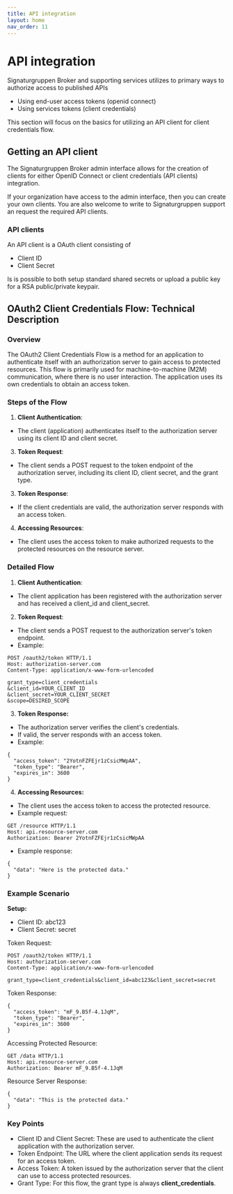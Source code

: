 ```yaml
---
title: API integration
layout: home
nav_order: 11
---
```


# API integration
Signaturgruppen Broker and supporting services utilizes to primary ways to authorize access to published APIs
* Using end-user access tokens (openid connect)
* Using services tokens (client credentials)

This section will focus on the basics for utilizing an API client for client credentials flow.

## Getting an API client
The Signaturgruppen Broker admin interface allows for the creation of clients for either OpenID Connect or client credentials (API clients) integration.

If your organization have access to the admin interface, then you can create your own clients. 
You are also welcome to write to Signaturgruppen support an request the required API clients.

### API clients
An API client is a OAuth client consisting of
* Client ID
* Client Secret

Is is possible to both setup standard shared secrets or upload a public key for a RSA public/private keypair.

## OAuth2 Client Credentials Flow: Technical Description
### Overview
The OAuth2 Client Credentials Flow is a method for an application to authenticate itself with an authorization server to gain access to protected resources. This flow is primarily used for machine-to-machine (M2M) communication, where there is no user interaction. The application uses its own credentials to obtain an access token.

### Steps of the Flow

1. **Client Authentication**:

* The client (application) authenticates itself to the authorization server using its client ID and client secret.

3. **Token Request**:

* The client sends a POST request to the token endpoint of the authorization server, including its client ID, client secret, and the grant type.

3. **Token Response**:

* If the client credentials are valid, the authorization server responds with an access token.

4. **Accessing Resources**:

* The client uses the access token to make authorized requests to the protected resources on the resource server.

### Detailed Flow

1. **Client Authentication**:

* The client application has been registered with the authorization server and has received a client_id and client_secret.

2. **Token Request**:

* The client sends a POST request to the authorization server's token endpoint.
* Example:
```
POST /oauth2/token HTTP/1.1
Host: authorization-server.com
Content-Type: application/x-www-form-urlencoded

grant_type=client_credentials
&client_id=YOUR_CLIENT_ID
&client_secret=YOUR_CLIENT_SECRET
&scope=DESIRED_SCOPE
```
3. **Token Response:**

* The authorization server verifies the client's credentials.
* If valid, the server responds with an access token.
* Example:
```
{
  "access_token": "2YotnFZFEjr1zCsicMWpAA",
  "token_type": "Bearer",
  "expires_in": 3600
}
```
4. **Accessing Resources:**

* The client uses the access token to access the protected resource.
* Example request:
```
GET /resource HTTP/1.1
Host: api.resource-server.com
Authorization: Bearer 2YotnFZFEjr1zCsicMWpAA
```
* Example response:
```
{
  "data": "Here is the protected data."
}
```

### Example Scenario
**Setup:**
* Client ID: abc123
* Client Secret: secret

Token Request:
```
POST /oauth2/token HTTP/1.1
Host: authorization-server.com
Content-Type: application/x-www-form-urlencoded

grant_type=client_credentials&client_id=abc123&client_secret=secret
```

Token Response:
```
{
  "access_token": "mF_9.B5f-4.1JqM",
  "token_type": "Bearer",
  "expires_in": 3600
}
```

Accessing Protected Resource:
```
GET /data HTTP/1.1
Host: api.resource-server.com
Authorization: Bearer mF_9.B5f-4.1JqM
```

Resource Server Response:
```
{
  "data": "This is the protected data."
}
```

### Key Points
* Client ID and Client Secret: These are used to authenticate the client application with the authorization server.
* Token Endpoint: The URL where the client application sends its request for an access token.
* Access Token: A token issued by the authorization server that the client can use to access protected resources.
* Grant Type: For this flow, the grant type is always **client_credentials**.
